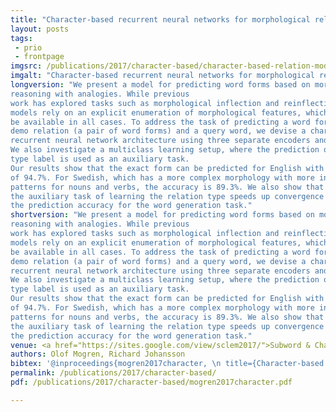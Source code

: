 ```yaml
---
title: "Character-based recurrent neural networks for morphological relational reasoning"
layout: posts
tags:
 - prio
 - frontpage
imgsrc: /publications/2017/character-based/character-based-relation-model.svg
imgalt: "Character-based recurrent neural networks for morphological relational reasoning. The <em>FC relation</em> layer is connected to an auxilliary output layer, trained to predict a label for the current type of relation. The final output is generated by the <em>Decoder RNN</em>."
longversion: "We present a model for predicting word forms based on morphological relational
reasoning with analogies. While previous
work has explored tasks such as morphological inflection and reinflection, these
models rely on an explicit enumeration of morphological features, which may not
be available in all cases. To address the task of predicting a word form given a
demo relation (a pair of word forms) and a query word, we devise a character-based
recurrent neural network architecture using three separate encoders and a decoder.
We also investigate a multiclass learning setup, where the prediction of the relation
type label is used as an auxiliary task.
Our results show that the exact form can be predicted for English with an accuracy
of 94.7%. For Swedish, which has a more complex morphology with more inflectional
patterns for nouns and verbs, the accuracy is 89.3%. We also show that using
the auxiliary task of learning the relation type speeds up convergence and improves
the prediction accuracy for the word generation task."
shortversion: "We present a model for predicting word forms based on morphological relational
reasoning with analogies. While previous
work has explored tasks such as morphological inflection and reinflection, these
models rely on an explicit enumeration of morphological features, which may not
be available in all cases. To address the task of predicting a word form given a
demo relation (a pair of word forms) and a query word, we devise a character-based
recurrent neural network architecture using three separate encoders and a decoder.
We also investigate a multiclass learning setup, where the prediction of the relation
type label is used as an auxiliary task.
Our results show that the exact form can be predicted for English with an accuracy
of 94.7%. For Swedish, which has a more complex morphology with more inflectional
patterns for nouns and verbs, the accuracy is 89.3%. We also show that using
the auxiliary task of learning the relation type speeds up convergence and improves
the prediction accuracy for the word generation task."
venue: <a href="https://sites.google.com/view/sclem2017/">Subword & Character Level Models in NLP (SCLeM at EMNLP 2017</a> in Copenhagen, Denmark, September 7.
authors: Olof Mogren, Richard Johansson
bibtex: '@inproceedings{mogren2017character, \n title={Character-based recurrent neural networks for morphological relational reasoning}, \n author={Olof Mogren and Richard Johansson}, \n booktitle={Subword & Character Level Models in NLP (SCLeM at EMNLP 2017}, \n pages={1}, \n year={2017}}'
permalink: /publications/2017/character-based/
pdf: /publications/2017/character-based/mogren2017character.pdf

---
```

